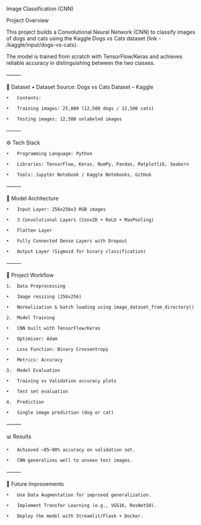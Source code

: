 Image Classification (CNN)


Project Overview

This project builds a Convolutional Neural Network (CNN) to classify images of dogs and cats using the Kaggle Dogs vs Cats dataset (link - /kaggle/input/dogs-vs-cats).

The model is trained from scratch with TensorFlow/Keras and achieves reliable accuracy in distinguishing between the two classes.

⸻

📂 Dataset
	•	Dataset Source: Dogs vs Cats Dataset – Kaggle
 
	•	Contents:
 
	•	Training images: 25,000 (12,500 dogs / 12,500 cats)
 
	•	Testing images: 12,500 unlabeled images


⸻

⚙️ Tech Stack

	•	Programming Language: Python
 
	•	Libraries: TensorFlow, Keras, NumPy, Pandas, Matplotlib, Seaborn
 
	•	Tools: Jupyter Notebook / Kaggle Notebooks, GitHub
 

⸻


🧠 Model Architecture

	•	Input Layer: 256x256x3 RGB images
 
	•	3 Convolutional Layers (Conv2D + ReLU + MaxPooling)
 
	•	Flatten Layer
 
	•	Fully Connected Dense Layers with Dropout
 
	•	Output Layer (Sigmoid for binary classification)
 

⸻

🚀 Project Workflow

	1.	Data Preprocessing
 
	•	Image resizing (256x256)
 
	•	Normalization & batch loading using image_dataset_from_directory()
 
	2.	Model Training
 
	•	CNN built with TensorFlow/Keras
 
	•	Optimizer: Adam
 
	•	Loss Function: Binary Crossentropy
 
	•	Metrics: Accuracy
 
	3.	Model Evaluation
 
	•	Training vs Validation accuracy plots
 
	•	Test set evaluation
 
	4.	Prediction
 
	•	Single image prediction (dog or cat)
 

⸻

📊 Results

	•	Achieved ~85–90% accuracy on validation set.
 
	•	CNN generalizes well to unseen test images.
 

⸻

🔮 Future Improvements

	•	Use Data Augmentation for improved generalization.
 
	•	Implement Transfer Learning (e.g., VGG16, ResNet50).
 
	•	Deploy the model with Streamlit/Flask + Docker.

